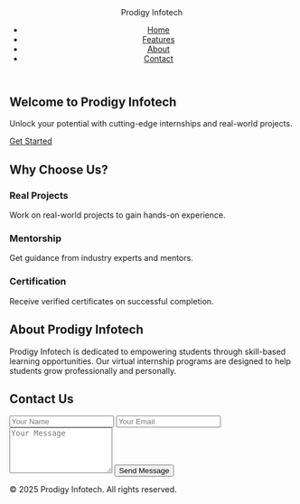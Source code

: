 <!DOCTYPE html>
<html lang="en">
<head>
  <meta charset="UTF-8" />
  <meta name="viewport" content="width=device-width, initial-scale=1.0"/>
  <title>Prodigy Infotech Landing Page</title>
  <link rel="stylesheet" href="style.css" />
</head>
<body>
  <header class="header">
    <nav class="navbar">
      <div class="logo">Prodigy Infotech</div>
      <ul class="nav-links">
        <li><a href="#home">Home</a></li>
        <li><a href="#features">Features</a></li>
        <li><a href="#about">About</a></li>
        <li><a href="#contact">Contact</a></li>
      </ul>
    </nav>
  </header>

  <section class="hero" id="home">
    <div class="hero-content">
      <h1>Welcome to Prodigy Infotech</h1>
      <p>Unlock your potential with cutting-edge internships and real-world projects.</p>
      <a href="#contact" class="btn">Get Started</a>
    </div>
  </section>

  <section class="features" id="features">
    <h2>Why Choose Us?</h2>
    <div class="feature-boxes">
      <div class="feature">
        <h3>Real Projects</h3>
        <p>Work on real-world projects to gain hands-on experience.</p>
      </div>
      <div class="feature">
        <h3>Mentorship</h3>
        <p>Get guidance from industry experts and mentors.</p>
      </div>
      <div class="feature">
        <h3>Certification</h3>
        <p>Receive verified certificates on successful completion.</p>
      </div>
    </div>
  </section>

  <section class="about" id="about">
    <h2>About Prodigy Infotech</h2>
    <p>Prodigy Infotech is dedicated to empowering students through skill-based learning opportunities. Our virtual internship programs are designed to help students grow professionally and personally.</p>
  </section>

  <section class="contact" id="contact">
    <h2>Contact Us</h2>
    <form class="contact-form">
      <input type="text" placeholder="Your Name" required />
      <input type="email" placeholder="Your Email" required />
      <textarea placeholder="Your Message" rows="5" required></textarea>
      <button type="submit" class="btn">Send Message</button>
    </form>
  </section>

  <footer class="footer">
    <p>&copy; 2025 Prodigy Infotech. All rights reserved.</p>
  </footer>
</body>
</html>

